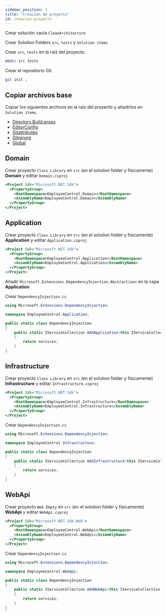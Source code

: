 ```yaml
---
sidebar_position: 1
title: "Creación de proyecto"
id: creacion-proyecto
---
```


Crear solución vacía `CleanArchitecture`

Crear Solution Folders `src`, `tests` y `Solution items`

Crear `src`, `tests` en la raíz del proyecto.

```bash
mkdir src tests
```

Crear el repositorio Git.

```bash
git init .
```

## Copiar archivos base

Copiar los siguientes archivos en la raíz del proyecto y añadirlos en `Solution items`.

- [Directory.Build.props](./solution_items/directory_build_props.md)
- [EditorConfig](./solution_items/editorconfig.md)
- [Gitattributes](./solution_items/gitattrubutes.md)
- [Gitignore](./solution_items/gitignore.md)
- [Global](./solution_items/global_json.md)

## Domain

Crear proyecto `Class Library` en `src` (en el solution folder y físicamente) **Domain** y editar `Domain.csproj`

```xml
<Project Sdk="Microsoft.NET.Sdk">
  <PropertyGroup>
    <RootNamespace>EmployeeControl.Domain</RootNamespace>
    <AssemblyName>EmployeeControl.Domain</AssemblyName>
  </PropertyGroup>
</Project>
```

## Application

Crear proyecto `Class Library` en `src` (en el solution folder y físicamente) **Application** y editar `Application.csproj`

```xml
<Project Sdk="Microsoft.NET.Sdk">
  <PropertyGroup>
    <RootNamespace>EmployeeControl.Application</RootNamespace>
    <AssemblyName>EmployeeControl.Application</AssemblyName>
  </PropertyGroup>
</Project>
```

Añadir `Microsoft.Extensions.DependencyInjection.Abstractions` en la capa **Application**

Crear `DependencyInjection.cs`

```cs
using Microsoft.Extensions.DependencyInjection;

namespace EmployeeControl.Application;

public static class DependencyInjection
{
    public static IServiceCollection AddApplication(this IServiceCollection services)
    {
        return services;
    }
}
```

## Infrastructure

Crear proyecto `Class Library` en `src` (en el solution folder y físicamente) **Infrastructure** y editar `Infrastructure.csproj`

```xml
<Project Sdk="Microsoft.NET.Sdk">
  <PropertyGroup>
    <RootNamespace>EmployeeControl.Infrastructure</RootNamespace>
    <AssemblyName>EmployeeControl.Infrastructure</AssemblyName>
  </PropertyGroup>
</Project>
```

Crear `DependencyInjection.cs`

```cs
using Microsoft.Extensions.DependencyInjection;

namespace EmployeeControl.Infrastructure;

public static class DependencyInjection
{
    public static IServiceCollection AddInfrastructure(this IServiceCollection services)
    {
        return services;
    }
}
```

## WebApi

Crear proyecto `Web Empty` en `src` (en el solution folder y físicamente) **WebApi** y editar `WebApi.csproj`

```xml
<Project Sdk="Microsoft.NET.Sdk.Web">
  <PropertyGroup>
    <RootNamespace>EmployeeControl.WebApi</RootNamespace>
    <AssemblyName>EmployeeControl.WebApi</AssemblyName>
  </PropertyGroup>
</Project>
```

Crear `DependencyInjection.cs`

```cs
using Microsoft.Extensions.DependencyInjection;

namespace EmployeeControl.WebApi;

public static class DependencyInjection
{
    public static IServiceCollection AddWebApi(this IServiceCollection services)
    {
        return services;
    }
}
```
